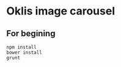 Oklis image carousel
====================

## For begining ##

    npm install
    bower install
    grunt
